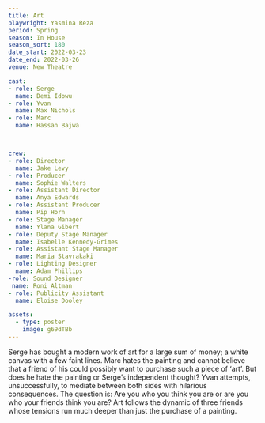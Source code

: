 ```yaml
---
title: Art 
playwright: Yasmina Reza
period: Spring
season: In House
season_sort: 180
date_start: 2022-03-23
date_end: 2022-03-26
venue: New Theatre 

cast:
- role: Serge
  name: Demi Idowu
- role: Yvan
  name: Max Nichols
- role: Marc
  name: Hassan Bajwa



crew:
- role: Director
  name: Jake Levy
- role: Producer
  name: Sophie Walters
- role: Assistant Director
  name: Anya Edwards
- role: Assistant Producer
  name: Pip Horn
- role: Stage Manager
  name: Ylana Gibert
- role: Deputy Stage Manager
  name: Isabelle Kennedy-Grimes
- role: Assistant Stage Manager
  name: Maria Stavrakaki
- role: Lighting Designer
  name: Adam Phillips
-role: Sound Designer
 name: Roni Altman
- role: Publicity Assistant
  name: Eloise Dooley

assets:
  - type: poster
    image: g69dTBb
---
```


Serge has bought a modern work of art for a large sum of money; a white
canvas with a few faint lines. Marc hates the painting and cannot believe
that a friend of his could possibly want to purchase such a piece of ‘art’. But
does he hate the painting or Serge’s independent thought? Yvan attempts,
unsuccessfully, to mediate between both sides with hilarious
consequences. The question is: Are you who you think you are or are you
who your friends think you are? Art follows the dynamic of three friends
whose tensions run much deeper than just the purchase of a painting.
